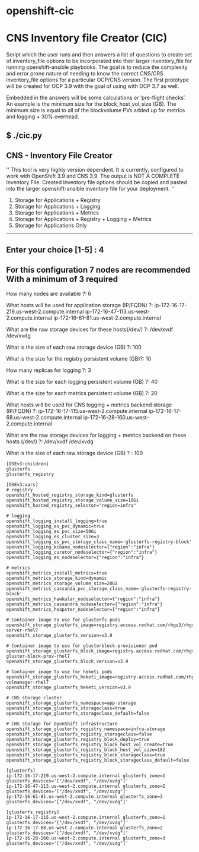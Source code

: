 # openshift-cic

# CNS Inventory file Creator (CIC)

Script which the user runs and then answers a list of questions to create set of inventory_file options to be incorporated into their larger inventory_file for running openshift-ansible playbooks. The goal is to reduce the complexity and error prone nature of needing to know the correct CNS/CRS inventory_file options for a particular OCP/CNS version. The first prototype will be created for OCP 3.9 with the goal of using with OCP 3.7 as well. 

Embedded in the answers will be some calculations or ‘pre-flight checks’. An example is the minimum size for the block_host_vol_size (GB). The minimum size is equal to all of the blockvolume PVs added up for metrics and logging + 30% overhead.

$ ./cic.py 
------------------------------------------------------------
   CNS - Inventory File Creator
------------------------------------------------------------
'' 
This tool is very highly version dependent. It is currently,
configured to work with OpenShift 3.9 and CNS 3.9.
The output is NOT A COMPLETE Inventory File.
Created Inventory file options should be copied and pasted into
the larger openshift-ansible inventory file for your deployment.
 ''
1. Storage for Applications + Registry 
2. Storage for Applications + Logging
3. Storage for Applications + Metrics 
4. Storage for Applications + Registry + Logging + Metrics
5. Storage for Applications Only
------------------------------------------------------------

Enter your choice [1-5] : 4
------------------------------------------------------------
For this configuration 7 nodes are recommended
With a minimum of 3 required 
------------------------------------------------------------
How many nodes are available ?:  6

What hosts will be used for application storage (IP/FQDN) ?: ip-172-16-17-219.us-west-2.compute.internal ip-172-16-47-113.us-west-2.compute.internal ip-172-16-61-81.us-west-2.compute.internal

What are the raw storage devices for these hosts(/dev/<device>) ?: /dev/xvdf /dev/xvdg

What is the size of each raw storage device (GB) ?: 100

What is the size for the registry persistent volume (GB)?: 10

How many replicas for logging ?: 3

What is the size for each logging persistent volume (GB) ?: 40

What is the size for each metrics persistent volume (GB) ?: 20

What hosts will be used for CNS logging + metrics backend storage  (IP/FQDN) ?:  ip-172-16-17-115.us-west-2.compute.internal ip-172-16-17-68.us-west-2.compute.internal ip-172-16-28-160.us-west-2.compute.internal

What are the raw storage devices for logging + metrics backend on these hosts (/dev/<device>) ?: /dev/xvdf /dev/xvdg

What is the size of each raw storage device (GB) ? : 100

```
[OSEv3:children]
glusterfs
glusterfs_registry
   
[OSEv3:vars]
# registry
openshift_hosted_registry_storage_kind=glusterfs
openshift_hosted_registry_storage_volume_size=10Gi
openshift_hosted_registry_selector="region=infra"
   
# logging
openshift_logging_install_logging=true
openshift_logging_es_pvc_dynamic=true 
openshift_logging_es_pvc_size=50Gi
openshift_logging_es_cluster_size=3
openshift_logging_es_pvc_storage_class_name='glusterfs-registry-block'
openshift_logging_kibana_nodeselector={"region":"infra"}
openshift_logging_curator_nodeselector={"region":"infra"}
openshift_logging_es_nodeselector={"region":"infra"}
  
# metrics
openshift_metrics_install_metrics=true 
openshift_metrics_storage_kind=dynamic
openshift_metrics_storage_volume_size=20Gi
openshift_metrics_cassanda_pvc_storage_class_name='glusterfs-registry-block'
openshift_metrics_hawkular_nodeselector={"region":"infra"}
openshift_metrics_cassandra_nodeselector={"region":"infra"}
openshift_metrics_heapster_nodeselector={"region":"infra"}
   
# Container image to use for glusterfs pods
openshift_storage_glusterfs_image=registry.access.redhat.com/rhgs3/rhgs-server-rhel7
openshift_storage_glusterfs_version=v3.9
  
# Container image to use for glusterblock-provisioner pod
openshift_storage_glusterfs_block_image=registry.access.redhat.com/rhgs3/rhgs-gluster-block-prov-rhel7
openshift_storage_glusterfs_block_version=v3.9
  
# Container image to use for heketi pods
openshift_storage_glusterfs_heketi_image=registry.access.redhat.com/rhgs3/rhgs-volmanager-rhel7
openshift_storage_glusterfs_heketi_version=v3.9
    
# CNS storage cluster
openshift_storage_glusterfs_namespace=app-storage
openshift_storage_glusterfs_storageclass=true
openshift_storage_glusterfs_storageclass_default=false
  
# CNS storage for OpenShift infrastructure
openshift_storage_glusterfs_registry_namespace=infra-storage
openshift_storage_glusterfs_registry_storageclass=false
openshift_storage_glusterfs_registry_block_deploy=true
openshift_storage_glusterfs_registry_block_host_vol_create=true
openshift_storage_glusterfs_registry_block_host_vol_size=182
openshift_storage_glusterfs_registry_block_storageclass=true
openshift_storage_glusterfs_registry_block_storageclass_default=false
   
[glusterfs]
ip-172-16-17-219.us-west-2.compute.internal glusterfs_zone=1 glusterfs_devices='["/dev/xvdf", "/dev/xvdg"]'
ip-172-16-47-113.us-west-2.compute.internal glusterfs_zone=2 glusterfs_devices='["/dev/xvdf", "/dev/xvdg"]'
ip-172-16-61-81.us-west-2.compute.internal glusterfs_zone=3 glusterfs_devices='["/dev/xvdf", "/dev/xvdg"]'
  
[glusterfs_registry]
ip-172-16-17-115.us-west-2.compute.internal glusterfs_zone=1 glusterfs_devices='["/dev/xvdf", "/dev/xvdg"]'
ip-172-16-17-68.us-west-2.compute.internal glusterfs_zone=2 glusterfs_devices='["/dev/xvdf", "/dev/xvdg"]'
ip-172-16-28-160.us-west-2.compute.internal glusterfs_zone=3 glusterfs_devices='["/dev/xvdf", "/dev/xvdg"]'

```
